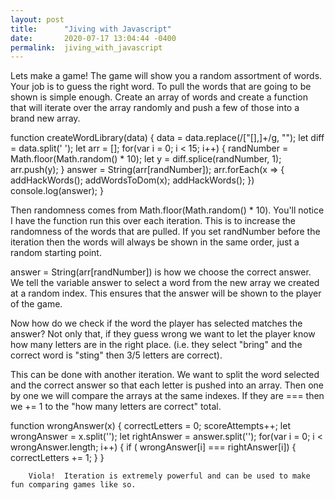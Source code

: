 ```yaml
---
layout: post
title:      "Jiving with Javascript"
date:       2020-07-17 13:04:44 -0400
permalink:  jiving_with_javascript
---
```



Lets make a game!  The game will show you a random assortment of words.  Your job is to guess the right word.  To pull the words that are going to be shown is simple enough.  Create an array of words and create a function that will iterate over the array randomly and push a few of those into a brand new array.

function createWordLibrary(data) {
        data = data.replace(/["[\],]+/g, "");
        let diff = data.split(' ');
        let arr = [];
        for(var i = 0; i < 15; i++) {
            randNumber = Math.floor(Math.random() * 10);
            let y = diff.splice(randNumber, 1);
            arr.push(y);
        }
        answer = String(arr[randNumber]);
        arr.forEach(x => {
            addHackWords();
            addWordsToDom(x);
            addHackWords();
        })
        console.log(answer);
}

Then randomness comes from Math.floor(Math.random() * 10).  You'll notice I have the function run this over each iteration.  This is to increase the randomness of the words that are pulled.  If you set randNumber before the iteration then the words will always be shown in the same order, just a random starting point.

answer = String(arr[randNumber]) is how we choose the correct answer.  We tell the variable answer to select a word from the new array we created at a random index.  This ensures that the answer will be shown to the player of the game.

Now how do we check if the word the player has selected matches the answer?  Not only that, if they guess wrong we want to let the player know how many letters are in the right place. (i.e. they select "bring" and the correct word is "sting" then 3/5 letters are correct).

This can be done with another iteration.  We want to split the word selected and the correct answer so that each letter is pushed into an array.  Then one by one we will compare the arrays at the same indexes.  If they are === then we += 1 to the "how many letters are correct" total.  

function wrongAnswer(x) {
    correctLetters = 0;
    scoreAttempts++;
    let wrongAnswer = x.split('');
    let rightAnswer = answer.split('');
    for(var i = 0; i < wrongAnswer.length; i++) {
        if ( wrongAnswer[i] === rightAnswer[i]) {
            correctLetters += 1;
        }
    }
		
		Viola!  Iteration is extremely powerful and can be used to make fun comparing games like so.
